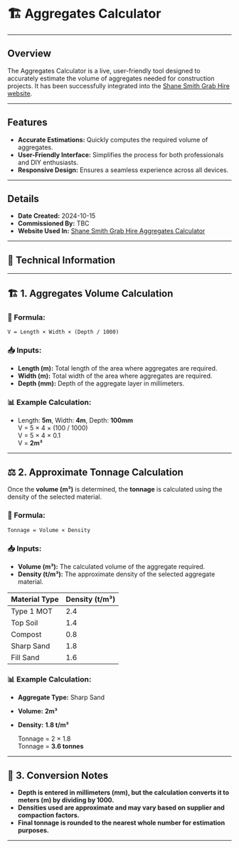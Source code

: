 # 🏗️ Aggregates Calculator

---

## Overview
The Aggregates Calculator is a live, user-friendly tool designed to accurately estimate the volume of aggregates needed for construction projects. It has been successfully integrated into the [Shane Smith Grab Hire website](https://www.shanesmithgrabhire.uk/aggregates-calculator/).

---

## Features
- **Accurate Estimations:** 
    Quickly computes the required volume of aggregates.
- **User-Friendly Interface:** 
    Simplifies the process for both professionals and DIY enthusiasts.
- **Responsive Design:** 
    Ensures a seamless experience across all devices.

---

## Details
- **Date Created:** 2024-10-15  
- **Commissioned By:** TBC
- **Website Used In:** [Shane Smith Grab Hire Aggregates Calculator](https://www.shanesmithgrabhire.uk/aggregates-calculator/)

---

## 🔩 Technical Information

---

## 🏗️ 1. Aggregates Volume Calculation  
### **📏 Formula:**  
    V = Length × Width × (Depth / 1000)  

### **📥 Inputs:**  
- **Length (m):** Total length of the area where aggregates are required.  
- **Width (m):** Total width of the area where aggregates are required.  
- **Depth (mm):** Depth of the aggregate layer in millimeters.  

### **📊 Example Calculation:**  
- Length: **5m**, Width: **4m**, Depth: **100mm**  
    V = 5 × 4 × (100 / 1000)  
    V = 5 × 4 × 0.1  
    V = **2m³**  

---

## ⚖️ 2. Approximate Tonnage Calculation  
Once the **volume (m³)** is determined, the **tonnage** is calculated using the density of the selected material.

### **📏 Formula:**  
    Tonnage = Volume × Density  

### **📥 Inputs:**  
- **Volume (m³):** The calculated volume of the aggregate required.  
- **Density (t/m³):** The approximate density of the selected aggregate material.  

| **Material Type**    | **Density (t/m³)** |
|----------------------|-------------------|
| Type 1 MOT          | 2.4               |
| Top Soil            | 1.4               |
| Compost             | 0.8               |
| Sharp Sand          | 1.8               |
| Fill Sand           | 1.6               |

### **📊 Example Calculation:**  
- **Aggregate Type:** Sharp Sand  
- **Volume:** **2m³**  
- **Density:** **1.8 t/m³**  

    Tonnage = 2 × 1.8  
    Tonnage = **3.6 tonnes**  

---

## 🔄 3. Conversion Notes  
- **Depth is entered in millimeters (mm), but the calculation converts it to meters (m) by dividing by 1000.**  
- **Densities used are approximate and may vary based on supplier and compaction factors.**  
- **Final tonnage is rounded to the nearest whole number for estimation purposes.**  

---

